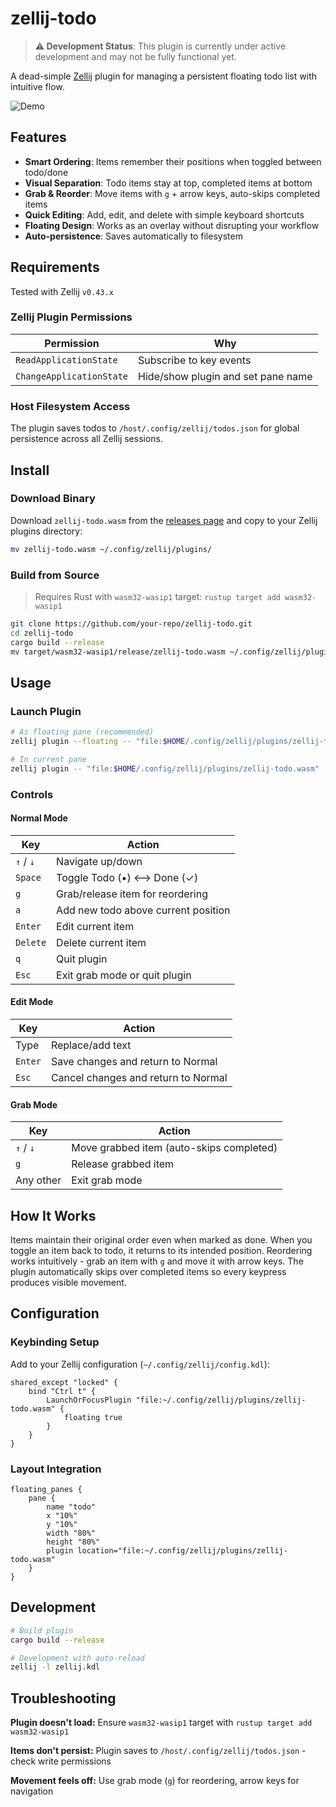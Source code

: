 # zellij-todo

> **⚠️ Development Status**: This plugin is currently under active development and may not be fully functional yet.

A dead-simple [Zellij](https://zellij.dev) plugin for managing a persistent floating todo list with intuitive flow.

![Demo](https://via.placeholder.com/600x400/2d3748/ffffff?text=zellij-todo+demo)

## Features

- **Smart Ordering**: Items remember their positions when toggled between todo/done
- **Visual Separation**: Todo items stay at top, completed items at bottom
- **Grab & Reorder**: Move items with `g` + arrow keys, auto-skips completed items
- **Quick Editing**: Add, edit, and delete with simple keyboard shortcuts
- **Floating Design**: Works as an overlay without disrupting your workflow
- **Auto-persistence**: Saves automatically to filesystem

## Requirements

Tested with Zellij `v0.43.x`

### Zellij Plugin Permissions

| Permission               | Why                                    |
| ------------------------ | -------------------------------------- |
| `ReadApplicationState`   | Subscribe to key events                |
| `ChangeApplicationState` | Hide/show plugin and set pane name    |

### Host Filesystem Access

The plugin saves todos to `/host/.config/zellij/todos.json` for global persistence across all Zellij sessions.

## Install

### Download Binary

Download `zellij-todo.wasm` from the [releases page](https://github.com/your-repo/zellij-todo/releases) and copy to your Zellij plugins directory:

```bash
mv zellij-todo.wasm ~/.config/zellij/plugins/
```

### Build from Source

> Requires Rust with `wasm32-wasip1` target: `rustup target add wasm32-wasip1`

```bash
git clone https://github.com/your-repo/zellij-todo.git
cd zellij-todo
cargo build --release
mv target/wasm32-wasip1/release/zellij-todo.wasm ~/.config/zellij/plugins/
```

## Usage

### Launch Plugin

```bash
# As floating pane (recommended)
zellij plugin --floating -- "file:$HOME/.config/zellij/plugins/zellij-todo.wasm"

# In current pane
zellij plugin -- "file:$HOME/.config/zellij/plugins/zellij-todo.wasm"
```

### Controls

#### Normal Mode

| Key       | Action                                    |
| --------- | ----------------------------------------- |
| `↑` / `↓` | Navigate up/down                          |
| `Space`   | Toggle Todo (•) ⟷ Done (✓)               |
| `g`       | Grab/release item for reordering          |
| `a`       | Add new todo above current position       |
| `Enter`   | Edit current item                         |
| `Delete`  | Delete current item                       |
| `q`       | Quit plugin                               |
| `Esc`     | Exit grab mode or quit plugin             |

#### Edit Mode

| Key     | Action                              |
| ------- | ----------------------------------- |
| Type    | Replace/add text                    |
| `Enter` | Save changes and return to Normal   |
| `Esc`   | Cancel changes and return to Normal |

#### Grab Mode

| Key       | Action                                      |
| --------- | ------------------------------------------- |
| `↑` / `↓` | Move grabbed item (auto-skips completed)    |
| `g`       | Release grabbed item                        |
| Any other | Exit grab mode                              |

## How It Works

Items maintain their original order even when marked as done. When you toggle an item back to todo, it returns to its intended position. Reordering works intuitively - grab an item with `g` and move it with arrow keys. The plugin automatically skips over completed items so every keypress produces visible movement.

## Configuration

### Keybinding Setup

Add to your Zellij configuration (`~/.config/zellij/config.kdl`):

```kdl
shared_except "locked" {
    bind "Ctrl t" {
        LaunchOrFocusPlugin "file:~/.config/zellij/plugins/zellij-todo.wasm" {
            floating true
        }
    }
}
```

### Layout Integration

```kdl
floating_panes {
    pane {
        name "todo"
        x "10%"
        y "10%"
        width "80%"
        height "80%"
        plugin location="file:~/.config/zellij/plugins/zellij-todo.wasm"
    }
}
```

## Development

```bash
# Build plugin
cargo build --release

# Development with auto-reload
zellij -l zellij.kdl
```

## Troubleshooting

**Plugin doesn't load:** Ensure `wasm32-wasip1` target with `rustup target add wasm32-wasip1`

**Items don't persist:** Plugin saves to `/host/.config/zellij/todos.json` - check write permissions

**Movement feels off:** Use grab mode (`g`) for reordering, arrow keys for navigation
